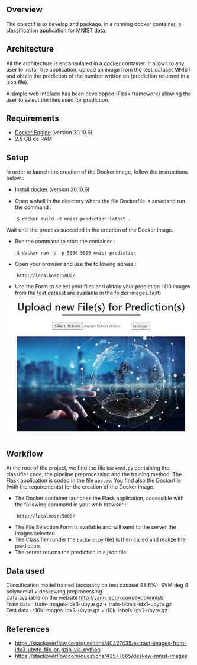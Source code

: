 ## Overview
The objectif is to develop and package, in a running docker container, a classification application for MNIST data.

##  Architecture

All the architecture is encapsulated in a [docker](https://www.docker.com/) container. It allows to any user to install the application, upload an image from the test_dataset MNIST and obtain the prediction of the number written on (prediction returned in a json file).

A simple web inteface has been developped (Flask framework) allowing the user to select the files used for prediction.

##  Requirements

* [Docker Engine](https://docs.docker.com/install/) (version 20.10.6)
* 2.5 GB de RAM

##  Setup
In order to launch the creation of the Docker image, follow the instructions below :

- Install [docker](https://www.docker.com/) (version 20.10.6)

- Open a shell in the directory where the file Dockerfile is savedand run the command :
```
    $ docker build -t mnist-prediction:latest .
```
Wait until the process succeded in the creation of the Docker image.

- Run the command to start the container :
```
    $ docker run -d -p 5000:5000 mnist-prediction
```

- Open your browser and use the following adress :
```
    http://localhost:5000/
```

- Use the Form to select your files and obtain your prediction ! (10 images from the test dataset are available in the folder images_test)

<p align="center">
<img src="img/app.JPG" alt="drawing" width="500"/>
</p>

##  Workflow

At the root of the project, we find the file ```backend.py``` containing the classifier code, the pipeline preprocessing and the training method. 
The Flask application is coded in the file ```app.py```. You find also the Dockerfile (with the requirements) for the creation of the Docker image.

- The Docker container launches the Flask application, accessible with the following command in your web browser :
```
    http://localhost:5000/
```
- The File Selection Form is available and will send to the server the images selected.
- The Classifier (under the ```backend.py``` file) is then called and realize the prediction.
- The server returns the prediction in a json file.

## Data used
Classification model trained (accuracy on test dasaset 98.6%): SVM deg 4 polynomial + deskewing preprocessing  
Data available on the website http://yann.lecun.com/exdb/mnist/  
Train data : train-images-idx3-ubyte.gz + train-labels-idx1-ubyte.gz  
Test data : t10k-images-idx3-ubyte.gz + t10k-labels-idx1-ubyte.gz  

##  References
- https://stackoverflow.com/questions/40427435/extract-images-from-idx3-ubyte-file-or-gzip-via-python
- https://stackoverflow.com/questions/43577665/deskew-mnist-images
